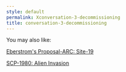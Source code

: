 ```yaml
---
style: default
permalink: Xconversation-3-decommissioning
title: conversation-3-decommissioning
---
```

You may also like:

[Eberstrom's Proposal-ARC: Site-19](http://scp-wiki.net/eberstrom-s-proposal-arc)

[SCP-1980: Alien Invasion](http://scp-wiki.net/scp-1980)
